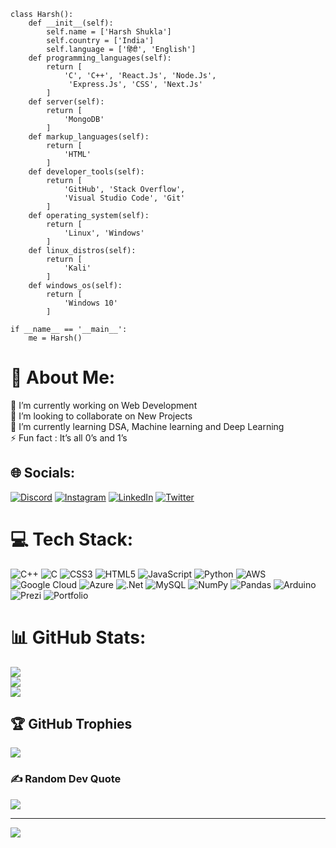 
```python3
class Harsh():
    def __init__(self):
        self.name = ['Harsh Shukla']
        self.country = ['India']
        self.language = ['हिंदी', 'English']
    def programming_languages(self):
        return [
            'C', 'C++', 'React.Js', 'Node.Js',
             'Express.Js', 'CSS', 'Next.Js'
        ]
    def server(self):
        return [
            'MongoDB'
        ]
    def markup_languages(self):
        return [
            'HTML'
        ]
    def developer_tools(self):
        return [
            'GitHub', 'Stack Overflow',
            'Visual Studio Code', 'Git'
        ]
    def operating_system(self):
        return [
            'Linux', 'Windows'
        ]
    def linux_distros(self):
        return [
            'Kali'
        ]
    def windows_os(self):
        return [
            'Windows 10'
        ]

if __name__ == '__main__':
    me = Harsh()
 ```
# 💫 About Me:
🔭 I’m currently working on Web Development<br>👯 I’m looking to collaborate on New Projects<br>🌱 I’m currently learning DSA, Machine learning and Deep Learning<br>⚡ Fun fact : It’s all 0’s and 1’s


## 🌐 Socials:
[![Discord](https://img.shields.io/badge/Discord-%237289DA.svg?logo=discord&logoColor=white)](htttps://discord.gg/Shinchan#8933) [![Instagram](https://img.shields.io/badge/Instagram-%23E4405F.svg?logo=Instagram&logoColor=white)](https://instagram.com/haarrrssshhh_) [![LinkedIn](https://img.shields.io/badge/LinkedIn-%230077B5.svg?logo=linkedin&logoColor=white)](https://www.linkedin.com/in/harsh-shukla-1inkdein/) [![Twitter](https://img.shields.io/badge/Twitter-%231DA1F2.svg?logo=Twitter&logoColor=white)](https://twitter.com/@Cypher1911) 

# 💻 Tech Stack:
![C++](https://img.shields.io/badge/c++-%2300599C.svg?style=for-the-badge&logo=c%2B%2B&logoColor=white) ![C](https://img.shields.io/badge/c-%2300599C.svg?style=for-the-badge&logo=c&logoColor=white) ![CSS3](https://img.shields.io/badge/css3-%231572B6.svg?style=for-the-badge&logo=css3&logoColor=white) ![HTML5](https://img.shields.io/badge/html5-%23E34F26.svg?style=for-the-badge&logo=html5&logoColor=white) ![JavaScript](https://img.shields.io/badge/javascript-%23323330.svg?style=for-the-badge&logo=javascript&logoColor=%23F7DF1E) ![Python](https://img.shields.io/badge/python-3670A0?style=for-the-badge&logo=python&logoColor=ffdd54) ![AWS](https://img.shields.io/badge/AWS-%23FF9900.svg?style=for-the-badge&logo=amazon-aws&logoColor=white) ![Google Cloud](https://img.shields.io/badge/Google%20Cloud-%234285F4.svg?style=for-the-badge&logo=google-cloud&logoColor=white) ![Azure](https://img.shields.io/badge/azure-%230072C6.svg?style=for-the-badge&logo=azure-devops&logoColor=white) ![.Net](https://img.shields.io/badge/.NET-5C2D91?style=for-the-badge&logo=.net&logoColor=white) ![MySQL](https://img.shields.io/badge/mysql-%2300f.svg?style=for-the-badge&logo=mysql&logoColor=white) ![NumPy](https://img.shields.io/badge/numpy-%23013243.svg?style=for-the-badge&logo=numpy&logoColor=white) ![Pandas](https://img.shields.io/badge/pandas-%23150458.svg?style=for-the-badge&logo=pandas&logoColor=white) ![Arduino](https://img.shields.io/badge/-Arduino-00979D?style=for-the-badge&logo=Arduino&logoColor=white) ![Prezi](https://img.shields.io/badge/Prezi-%23000000.svg?style=for-the-badge&logo=Prezi&logoColor=white) ![Portfolio](https://img.shields.io/badge/Portfolio-%23000000.svg?style=for-the-badge&logo=firefox&logoColor=#FF7139)
# 📊 GitHub Stats:
![](https://github-readme-stats.vercel.app/api?username=Cyb3rGhoul&theme=dark&hide_border=false&include_all_commits=true&count_private=true)<br/>
![](https://github-readme-streak-stats.herokuapp.com/?user=Cyb3rGhoul&theme=dark&hide_border=false)<br/>
![](https://github-readme-stats.vercel.app/api/top-langs/?username=Cyb3rGhoul&theme=dark&hide_border=false&include_all_commits=true&count_private=true&layout=compact)

## 🏆 GitHub Trophies
![](https://github-profile-trophy.vercel.app/?username=Cyb3rGhoul&theme=dracula&no-frame=true&no-bg=false&margin-w=4)

### ✍️ Random Dev Quote
![](https://quotes-github-readme.vercel.app/api?type=horizontal&theme=dark)


---
[![](https://visitcount.itsvg.in/api?id=Cyb3rGhoul&icon=0&color=0)](https://visitcount.itsvg.in)

<!-- Proudly created with GPRM ( https://gprm.itsvg.in ) -->
